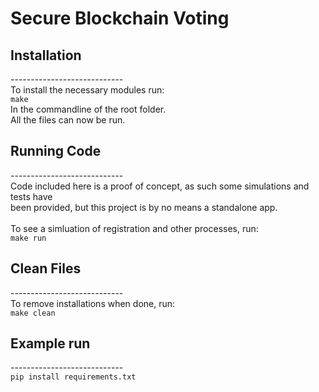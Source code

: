 # Secure Blockchain Voting

## Installation
----------------------------<br>
To install the necessary modules run:<br>
    ```
    make
    ```
    <br>
In the commandline of the root folder.
<br>
All the files can now be run.

## Running Code
----------------------------<br>
Code included here is a proof of concept, as such some simulations and tests have<br>
been provided, but this project is by no means a standalone app.<br> 
<br>
To see a simluation of registration and other processes, run:<br>
    ```
make run
    ```
<br>

## Clean Files 
----------------------------<br>
To remove installations when done, run:<br>
    ```
make clean
    ```
<br>
## Example run
----------------------------<br>
    ```
    pip install requirements.txt
    ```
